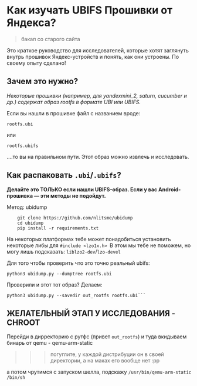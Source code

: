 # Как изучать UBIFS Прошивки от Яндекса?



> бакап со старого сайта

Это краткое руководство для исследователей, которые хотят заглянуть внутрь прошивок Яндекс-устройств и понять, как они устроены.
По своему опыту сделано!



## Зачем это нужно?

*Некоторые прошивки (например, для yandexmini_2, saturn, cucumber и др.) содержат образ rootfs в формате UBI или UBIFS.*



Если вы нашли в прошивке файл с названием вроде:

`rootfs.ubi`

или

`rootfs.ubifs`

....то вы на правильном пути. Этот образ можно извлечь и исследовать.



## Как распаковать `.ubi`/`.ubifs`?



**Делайте это ТОЛЬКО если нашли UBIFS-образ. Если у вас Android-прошивка — эти методы не подойдут.**



Метод: ubidump

```
    git clone https://github.com/nlitsme/ubidump
    cd ubidump
    pip install -r requirements.txt
```

На некоторых платформах тебе может понадобиться установить некоторые либы для 
`#include <lzo1x.h>
`В этом мы тебе не поможем, но могу лишь подсказать: `liblzo2-dev`/`lzo-devel`



Для того чтобы проверить что это точно реальный ubifs:

```shell
python3 ubidump.py --dumptree rootfs.ubi    
```

Проверили и этот тот образ? Делаем:

```shell
python3 ubidump.py --savedir out_rootfs rootfs.ubi```
```



## ЖЕЛАТЕЛЬНЫЙ ЭТАП У ИССЛЕДОВАНИЯ - CHROOT

Перейди в дирректорию с рутфс (привет `out_rootfs`) и туда вкидываем бинарь от qemu - qemu-arm-static

> > > погуглите, у каждой дистрибуции он в своей директории, а на маках его вообще нет :pp

а потом чрутимся с запуском шелла, подскажу `/usr/bin/qemu-arm-static /bin/sh`




